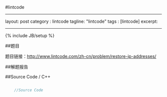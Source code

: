 #lintcode 

---
layout: post
category : lintcode
tagline: "lintcode"
tags : [lintcode]
excerpt: 

---
{% include JB/setup %}

##题目

题目链接：http://www.lintcode.com/zh-cn/problem/restore-ip-addresses/

##解题报告



##Source Code / C++ 

```C++

    //Source Code

```